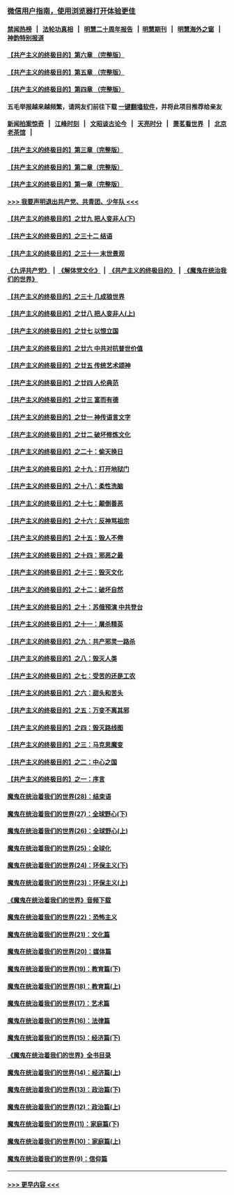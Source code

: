 ### [微信用户指南，使用浏览器打开体验更佳](https://github.com/gfw-breaker/banned-news1/blob/master/indexes/wechat-guide.md?t=0)
#### [禁闻热榜](热点新闻.md?t=0)  &nbsp;&nbsp;|&nbsp;&nbsp; [法轮功真相](https://github.com/gfw-breaker/truth/blob/master/README.md?t=0) &nbsp;&nbsp;|&nbsp;&nbsp; [明慧二十周年报告](https://github.com/gfw-breaker/mh-reports/blob/master/README.md?t=0) &nbsp;&nbsp;|&nbsp;&nbsp;[明慧期刊](https://github.com/gfw-breaker/mh-qikan) &nbsp;&nbsp;|&nbsp;&nbsp; [明慧海外之窗](https://github.com/gfw-breaker/mh-news/blob/master/README.md?t=0) &nbsp;&nbsp;|&nbsp;&nbsp; [神韵特别报道](https://github.com/gfw-breaker/mh-news/blob/master/shenyun.md?t=0)
#### [【共产主义的终极目的】第六章 （完整版）](../pages/nsc422/n11428913.md?t=02061044) 
#### [【共产主义的终极目的】第五章 （完整版）](../pages/nsc422/n11428912.md?t=02061044) 
#### [【共产主义的终极目的】第四章 （完整版）](../pages/nsc422/n11428907.md?t=02061044) 
#### 五毛举报越来越频繁，请网友们前往下载 [一键翻墙软件](https://github.com/gfw-breaker/ssr-accounts)，并将此项目推荐给亲友
#### [新闻拍案惊奇](https://github.com/gfw-breaker/banned-news1/blob/master/pages/link4.md) &nbsp;&nbsp;|&nbsp;&nbsp; [江峰时刻](https://github.com/gfw-breaker/banned-news1/blob/master/pages/link4.md) &nbsp;&nbsp;|&nbsp;&nbsp; [文昭谈古论今](https://github.com/gfw-breaker/banned-news1/blob/master/pages/link4.md) &nbsp;&nbsp;|&nbsp;&nbsp; [天亮时分](https://github.com/gfw-breaker/banned-news1/blob/master/pages/link4.md) &nbsp;&nbsp;|&nbsp;&nbsp; [萧茗看世界](https://github.com/gfw-breaker/banned-news1/blob/master/pages/link4.md) &nbsp;&nbsp;|&nbsp;&nbsp; [北京老茶馆](https://github.com/gfw-breaker/banned-news1/blob/master/pages/link4.md) &nbsp;&nbsp;|&nbsp;&nbsp; 
#### [【共产主义的终极目的】第三章（完整版）](../pages/nsc422/n11428848.md?t=02061044) 
#### [【共产主义的终极目的】第二章（完整版）](../pages/nsc422/n11428831.md?t=02061044) 
#### [【共产主义的终极目的】第一章（完整版）](../pages/nsc422/n11417651.md?t=02061044) 
#### [>>> 我要声明退出共产党、共青团、少年队 <<<](https://github.com/begood0513/goodnews/blob/master/quit/letter.md) 
#### [【共产主义的终极目的】之廿九 把人变非人(下)](../pages/nsc422/n11344140.md?t=02061044) 
#### [【共产主义的终极目的】之三十二 结语](../pages/nsc422/n11360535.md?t=02061044) 
#### [【共产主义的终极目的】之三十一 末世景观](../pages/nsc422/n11351129.md?t=02061044) 
#### [《九评共产党》](https://github.com/begood0513/9ping.md/blob/master/README.md) &nbsp;|&nbsp; [《解体党文化》](../../../../jtdwh.md/blob/master/README.md)  &nbsp;|&nbsp; [《共产主义的终极目的》](../../../../gczydzjmd.md/blob/master/README.md) &nbsp;|&nbsp; [《魔鬼在统治我们的世界》](../../../../mgztzwmdsj.md/blob/master/README.md) 
#### [【共产主义的终极目的】之三十 几成狼世界](../pages/nsc422/n11348280.md?t=02061044) 
#### [【共产主义的终极目的】之廿八 把人变非人(上)](../pages/nsc422/n11340492.md?t=02061044) 
#### [【共产主义的终极目的】之廿七 以恨立国](../pages/nsc422/n11336944.md?t=02061044) 
#### [【共产主义的终极目的】之廿六 中共对抗普世价值](../pages/nsc422/n11324785.md?t=02061044) 
#### [【共产主义的终极目的】之廿五 传统艺术颂神](../pages/nsc422/n11296396.md?t=02061044) 
#### [【共产主义的终极目的】之廿四 人伦典范](../pages/nsc422/n11296397.md?t=02061044) 
#### [【共产主义的终极目的】之廿三 富而有德](../pages/nsc422/n11283598.md?t=02061044) 
#### [【共产主义的终极目的】之廿一 神传语言文字](../pages/nsc422/n11263265.md?t=02061044) 
#### [【共产主义的终极目的】之廿二 破坏修炼文化](../pages/nsc422/n11245728.md?t=02061044) 
#### [【共产主义的终极目的】之二十：偷天换日](../pages/nsc422/n11238846.md?t=02061044) 
#### [【共产主义的终极目的】之十九：打开地狱门](../pages/nsc422/n11206376.md?t=02061044) 
#### [【共产主义的终极目的】之十八：柔性洗脑](../pages/nsc422/n11199994.md?t=02061044) 
#### [【共产主义的终极目的】之十七：颠倒善恶](../pages/nsc422/n11179782.md?t=02061044) 
#### [【共产主义的终极目的】之十六：反神骂祖宗](../pages/nsc422/n11166798.md?t=02061044) 
#### [【共产主义的终极目的】之十五：毁人不倦](../pages/nsc422/n11166792.md?t=02061044) 
#### [【共产主义的终极目的】之十四：邪恶之最](../pages/nsc422/n11150249.md?t=02061044) 
#### [【共产主义的终极目的】之十三：毁灭文化](../pages/nsc422/n11135227.md?t=02061044) 
#### [【共产主义的终极目的】之十二：破坏自然](../pages/nsc422/n11135214.md?t=02061044) 
#### [【共产主义的终极目的】之十：苏俄预演 中共登台](../pages/nsc422/n11118424.md?t=02061044) 
#### [【共产主义的终极目的】之十一：屠杀精英](../pages/nsc422/n11118442.md?t=02061044) 
#### [【共产主义的终极目的】之九：共产邪灵一路杀](../pages/nsc422/n11114139.md?t=02061044) 
#### [【共产主义的终极目的】之八：毁灭人类](../pages/nsc422/n11108503.md?t=02061044) 
#### [【共产主义的终极目的】之七：受苦的还是工农](../pages/nsc422/n11101809.md?t=02061044) 
#### [【共产主义的终极目的】之六：甜头和苦头](../pages/nsc422/n11096971.md?t=02061044) 
#### [【共产主义的终极目的】之五：万变不离其邪](../pages/nsc422/n11091285.md?t=02061044) 
#### [【共产主义的终极目的】之四：毁灭路线图](../pages/nsc422/n11086284.md?t=02061044) 
#### [【共产主义的终极目的】之三：马克思魔变](../pages/nsc422/n11061941.md?t=02061044) 
#### [【共产主义的终极目的】之二：中心之国](../pages/nsc422/n11047728.md?t=02061044) 
#### [【共产主义的终极目的】之一：序言](../pages/nsc422/n11086077.md?t=02061044) 
#### [魔鬼在统治着我们的世界(28)：结束语](../pages/nsc422/n10936246.md?t=02061044) 
#### [魔鬼在统治着我们的世界(27)：全球野心(下)](../pages/nsc422/n10928319.md?t=02061044) 
#### [魔鬼在统治着我们的世界(26)：全球野心(上)](../pages/nsc422/n10900318.md?t=02061044) 
#### [魔鬼在统治着我们的世界(25)：全球化](../pages/nsc422/n10788205.md?t=02061044) 
#### [魔鬼在统治着我们的世界(24)：环保主义(下)](../pages/nsc422/n10695307.md?t=02061044) 
#### [魔鬼在统治着我们的世界(23)：环保主义(上)](../pages/nsc422/n10688613.md?t=02061044) 
#### [《魔鬼在统治着我们的世界》音频下载](../pages/nsc422/n10635553.md?t=02061044) 
#### [魔鬼在统治着我们的世界(22)：恐怖主义](../pages/nsc422/n10614727.md?t=02061044) 
#### [魔鬼在统治着我们的世界(21)：文化篇](../pages/nsc422/n10597706.md?t=02061044) 
#### [魔鬼在统治着我们的世界(20)：媒体篇](../pages/nsc422/n10586579.md?t=02061044) 
#### [魔鬼在统治着我们的世界(19)：教育篇(下)](../pages/nsc422/n10564808.md?t=02061044) 
#### [魔鬼在统治着我们的世界(18)：教育篇(上)](../pages/nsc422/n10526970.md?t=02061044) 
#### [魔鬼在统治着我们的世界(17)：艺术篇](../pages/nsc422/n10499093.md?t=02061044) 
#### [魔鬼在统治着我们的世界(16)：法律篇](../pages/nsc422/n10485969.md?t=02061044) 
#### [魔鬼在统治着我们的世界(15)：经济篇(下)](../pages/nsc422/n10469975.md?t=02061044) 
#### [《魔鬼在统治着我们的世界》全书目录](../pages/nsc422/n10464261.md?t=02061044) 
#### [魔鬼在统治着我们的世界(14)：经济篇(上)](../pages/nsc422/n10457370.md?t=02061044) 
#### [魔鬼在统治着我们的世界(13)：政治篇(下)](../pages/nsc422/n10448270.md?t=02061044) 
#### [魔鬼在统治着我们的世界(12)：政治篇(上)](../pages/nsc422/n10444576.md?t=02061044) 
#### [魔鬼在统治着我们的世界(11)：家庭篇(下)](../pages/nsc422/n10440961.md?t=02061044) 
#### [魔鬼在统治着我们的世界(10)：家庭篇(上)](../pages/nsc422/n10435448.md?t=02061044) 
#### [魔鬼在统治着我们的世界(9)：信仰篇](../pages/nsc422/n10432159.md?t=02061044) 

----
#### [ >>> 更早内容 <<< ](../indexes/nsc422-earlier.md)
